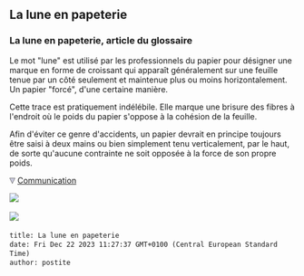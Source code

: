 ## La lune en papeterie
### La lune en papeterie, article du glossaire
 Le mot "lune" est utilisé par les professionnels du papier pour désigner une marque en forme de croissant qui apparaît généralement sur une feuille tenue par un côté seulement et maintenue plus ou moins horizontalement. Un papier "forcé", d'une certaine manière.

Cette trace est pratiquement indélébile. Elle marque une brisure des fibres à l'endroit où le poids du papier s'oppose à la cohésion de la feuille.

Afin d'éviter ce genre d'accidents, un papier devrait en principe toujours être saisi à deux mains ou bien simplement tenu verticalement, par le haut, de sorte qu'aucune contrainte ne soit opposée à la force de son propre poids.



![](images/flechebas.gif) [Communication](http://www.artrealite.com/annonceurs.htm) 

[![](https://cbonvin.fr/sites/regie.artrealite.com/visuels/campagne1.png)](index-2.html#20131014)

![](https://cbonvin.fr/sites/regie.artrealite.com/visuels/campagne2.png)
```
title: La lune en papeterie
date: Fri Dec 22 2023 11:27:37 GMT+0100 (Central European Standard Time)
author: postite
```
